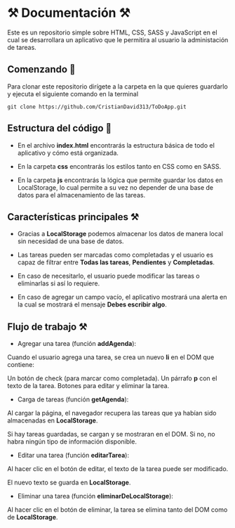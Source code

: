 # ⚒️ Documentación ⚒️

Este es un repositorio simple sobre HTML, CSS, SASS y JavaScript en el cual se desarrollara un aplicativo que le permitira al usuario la administación de tareas.

## Comenzando 🚀

Para clonar este repositorio dirígete a la carpeta en la que quieres guardarlo y ejecuta el siguiente comando en la terminal

```
git clone https://github.com/CristianDavid313/ToDoApp.git
```

## Estructura del código 📢

* En el archivo **index.html** encontrarás la estructura básica de todo el aplicativo y cómo está organizada.

* En la carpeta **css** encontrarás los estilos tanto en CSS como en SASS.

* En la carpeta **js** encontrarás la lógica que permite guardar los datos en LocalStorage, lo cual permite a su vez no depender de una base de datos para el almacenamiento de las tareas.

## Características principales ⚒️

* Gracias a **LocalStorage** podemos almacenar los datos de manera local sin necesidad de una base de datos.

* Las tareas pueden ser marcadas como completadas y el usuario es capaz de filtrar entre **Todas las tareas**, **Pendientes** y **Completadas**.

* En caso de necesitarlo, el usuario puede modificar las tareas o eliminarlas si así lo requiere.

* En caso de agregar un campo vacío, el aplicativo mostrará una alerta en la cual se mostrará el mensaje **Debes escribir algo**.

## Flujo de trabajo ⚒️

* Agregar una tarea (función **addAgenda**):

Cuando el usuario agrega una tarea, se crea un nuevo **li** en el DOM que contiene:

Un botón de check (para marcar como completada).
Un párrafo **p** con el texto de la tarea.
Botones para editar y eliminar la tarea.

* Carga de tareas (función **getAgenda**):

Al cargar la página, el navegador recupera las tareas que ya habían sido almacenadas en **LocalStorage**.

Si hay tareas guardadas, se cargan y se mostraran en el DOM. Si no, no habra ningún tipo de información disponible.

* Editar una tarea (función **editarTarea**):

Al hacer clic en el botón de editar, el texto de la tarea puede ser modificado.

El nuevo texto se guarda en **LocalStorage**.

* Eliminar una tarea (función **eliminarDeLocalStorage**):

Al hacer clic en el botón de eliminar, la tarea se elimina tanto del DOM como de **LocalStorage**.